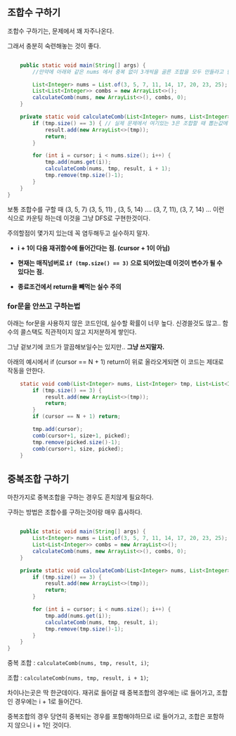 ## 조합수 구하기

조합수 구하기는, 문제에서 꽤 자주나온다.

그래서 충분히 숙련해놓는 것이 좋다.



```java

    public static void main(String[] args) {
        //만약에 아래와 같은 nums 에서 중복 없이 3개씩을 골른 조합을 모두 만들라고 한다면?

        List<Integer> nums = List.of(3, 5, 7, 11, 14, 17, 20, 23, 25);
        List<List<Integer>> combs = new ArrayList<>();
        calculateComb(nums, new ArrayList<>(), combs, 0);
    }

    private static void calculateComb(List<Integer> nums, List<Integer> tmp, List<List<Integer>> result, int cursor) {
        if (tmp.size() == 3) { // 실제 문제에서 여기있는 3은 조합할 때 뽑는값에 따라서 바뀌는 '변수' 이다. 편의상 상수로 작성
            result.add(new ArrayList<>(tmp));
            return;
        }

        for (int i = cursor; i < nums.size(); i++) {
            tmp.add(nums.get(i));
            calculateComb(nums, tmp, result, i + 1);
            tmp.remove(tmp.size()-1);
        }
    }
}

```

보통 조합수를 구할 때 (3, 5, 7) (3, 5, 11) , (3, 5, 14) .... (3, 7, 11), (3, 7, 14) ... 이런식으로 카운팅 하는데
이것을 그냥 DFS로 구현한것이다.

주의할점이 몇가지 있는데 꼭 염두해두고 실수하지 말자.

- **i + 1이 다음 재귀함수에 들어간다는 점. (cursor + 1이 아님)**

- **현재는 매직넘버로 `if (tmp.size() == 3)` 으로 되어있는데 이것이 변수가 될 수 있다는 점.**

- **종료조건에서 return을 빼먹는 실수 주의**



### for문을 안쓰고 구하는법

아래는 for문을 사용하지 않은 코드인데, 실수할 확률이 너무 높다. 신경쓸것도 많고.. 함수의 콜스택도 직관적이지 않고 지저분하게 쌓인다.

그냥 겉보기에 코드가 깔끔해보일수는 있지만.. **그냥 쓰지말자.** 

아래의 예시에서 if (cursor == N + 1) return이 위로 올라오게되면 이 코드는 제대로 작동을 안한다.

```java
    static void comb(List<Integer> nums, List<Integer> tmp, List<List<Integer>> result, int cursor) {
        if (tmp.size() == 3) {
            result.add(new ArrayList<>(tmp));
            return;
        }
        if (cursor == N + 1) return;

        tmp.add(cursor);
        comb(cursor+1, size+1, picked);
        tmp.remove(picked.size()-1);
        comb(cursor+1, size, picked);
    }
```

## 중복조합 구하기

마찬가지로 중복조합을 구하는 경우도 흔치않게 필요하다.

구하는 방법은 조합수를 구하는것이랑 매우 흡사하다.

```java

    public static void main(String[] args) {
        List<Integer> nums = List.of(3, 5, 7, 11, 14, 17, 20, 23, 25);
        List<List<Integer>> combs = new ArrayList<>();
        calculateComb(nums, new ArrayList<>(), combs, 0);
    }

    private static void calculateComb(List<Integer> nums, List<Integer> tmp, List<List<Integer>> result, int cursor) {
        if (tmp.size() == 3) {
            result.add(new ArrayList<>(tmp));
            return;
        }

        for (int i = cursor; i < nums.size(); i++) {
            tmp.add(nums.get(i));
            calculateComb(nums, tmp, result, i);
            tmp.remove(tmp.size()-1);
        }
    }
}

```
중복 조합 : `calculateComb(nums, tmp, result, i)`; 

조합 : `calculateComb(nums, tmp, result, i + 1)`;

차이나는곳은 딱 한군데이다. 재귀로 들어갈 때 중복조합의 경우에는 i로 들어가고, 조합인 경우에는 i + 1로 들어간다.

중복조합의 경우 당연히 중복되는 경우를 포함해야하므로 i로 들어가고, 조합은 포함하지 않으니 i + 1인 것이다.
